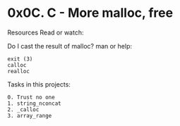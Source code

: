# 0x0C. C - More malloc, free
Resources
Read or watch:

Do I cast the result of malloc?
man or help:
```
exit (3)
calloc
realloc
```
Tasks in this projects:
```
0. Trust no one
1. string_nconcat
2. _calloc
3. array_range
```
